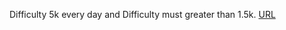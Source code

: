 Difficulty 5k every day and Difficulty must greater than 1.5k. [URL](https://codeforces.com/problemset?order=BY_SOLVED_DESC&tags=1500-)



